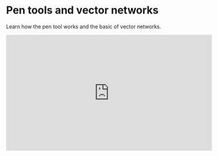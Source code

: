 # Pen tools and vector networks
Learn how the pen tool works and the basic of vector networks.


<iframe width="560" height="315" src="https://www.youtube.com/embed/5x2uHUB_pzw?si=FNkKEZne_iMNBccp" title="YouTube video player" frameborder="0" allow="accelerometer; autoplay; clipboard-write; encrypted-media; gyroscope; picture-in-picture; web-share" allowfullscreen></iframe>
